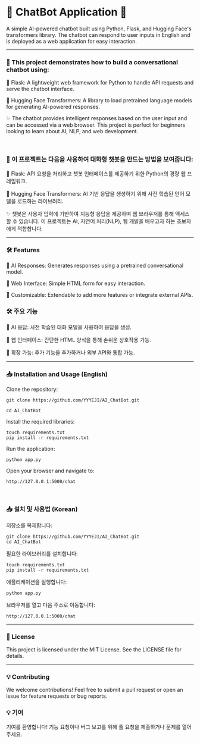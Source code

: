 # 💬 ChatBot Application 🤖

A simple AI-powered chatbot built using Python, Flask, and Hugging
Face's transformers library. The chatbot can respond to user inputs in
English and is deployed as a web application for easy interaction.

________________________________



### 🚀 This project demonstrates how to build a conversational chatbot using:

🔹 Flask: A lightweight web framework for Python to handle API requests
and serve the chatbot interface.

🔹 Hugging Face Transformers: A library to load pretrained language
models for generating AI-powered responses.

✨ The chatbot provides intelligent responses based on the user input and
can be accessed via a web browser. This project is perfect for
beginners looking to learn about AI, NLP, and web development.

<br>



### 🚀 이 프로젝트는 다음을 사용하여 대화형 챗봇을 만드는 방법을 보여줍니다:

🔹 Flask: API 요청을 처리하고 챗봇 인터페이스를 제공하기 위한 Python의 경량 웹 프레임워크.

🔹 Hugging Face Transformers: AI 기반 응답을 생성하기 위해 사전 학습된 언어 모델을 로드하는 라이브러리.

✨ 챗봇은 사용자 입력에 기반하여 지능형 응답을 제공하며 웹 브라우저를 통해 액세스할 수 있습니다. 이 프로젝트는 AI, 자연어
처리(NLP), 웹 개발을 배우고자 하는 초보자에게 적합합니다.

________________________________

### 🛠️ Features

🔹 AI Responses: Generates responses using a pretrained conversational model.

🔹 Web Interface: Simple HTML form for easy interaction.

🔹 Customizable: Extendable to add more features or integrate external APIs.

### 🛠️ 주요 기능

🔹 AI 응답: 사전 학습된 대화 모델을 사용하여 응답을 생성.

🔹 웹 인터페이스: 간단한 HTML 양식을 통해 손쉬운 상호작용 가능.

🔹 확장 가능: 추가 기능을 추가하거나 외부 API와 통합 가능.

________________________________

### 📥 Installation and Usage (English)

Clone the repository:

    git clone https://github.com/YYYEJI/AI_ChatBot.git

    cd AI_ChatBot

Install the required libraries:

    touch requirements.txt
    pip install -r requirements.txt

Run the application:

    python app.py

Open your browser and navigate to:

    http://127.0.0.1:5000/chat

<br>

### 📥 설치 및 사용법 (Korean)

저장소를 복제합니다:

    git clone https://github.com/YYYEJI/AI_ChatBot.git
    cd AI_ChatBot

필요한 라이브러리를 설치합니다:

    touch requirements.txt
    pip install -r requirements.txt

애플리케이션을 실행합니다:

    python app.py

브라우저를 열고 다음 주소로 이동합니다:

    http://127.0.0.1:5000/chat

________________________________

### 📜 License

This project is licensed under the MIT License. See the LICENSE file
for details.

________________________________

### 💡 Contributing

We welcome contributions! Feel free to submit a pull request or open
an issue for feature requests or bug reports.

### 💡 기여

기여를 환영합니다! 기능 요청이나 버그 보고를 위해 풀 요청을 제출하거나 문제를 열어주세요.
